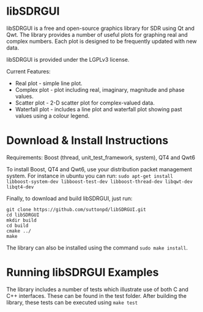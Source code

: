 libSDRGUI
========

libSDRGUI is a free and open-source graphics library for SDR using Qt and Qwt. The library provides a number of useful plots for graphing real and complex numbers. Each plot is designed to be frequently updated with new data.

libSDRGUI is provided under the LGPLv3 license.

Current Features: 
 * Real plot - simple line plot.
 * Complex plot - plot including real, imaginary, magnitude and phase values.
 * Scatter plot - 2-D scatter plot for complex-valued data.
 * Waterfall plot - includes a line plot and waterfall plot showing past values using a colour legend.

Download & Install Instructions
=================================

Requirements: Boost (thread, unit_test_framework, system), QT4 and Qwt6

To install Boost, QT4 and Qwt6, use your distribution packet management system.
For instance in ubuntu you can run: ```sudo apt-get install libboost-system-dev libboost-test-dev libboost-thread-dev libqwt-dev libqt4-dev```


Finally, to download and build libSDRGUI, just run: 
```
git clone https://github.com/suttonpd/libSDRGUI.git
cd libSDRGUI
mkdir build
cd build
cmake ../
make 
```

The library can also be installed using the command ```sudo make install```. 

Running libSDRGUI Examples
========================

The library includes a number of tests which illustrate use of both C and C++ interfaces. These can be found in the test folder. After building the library, these tests can be executed using ```make test```
